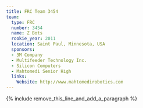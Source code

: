 ```yaml
---
title: FRC Team 3454
team:
  type: FRC
  number: 3454
  name: Z Bots
  rookie_year: 2011
  location: Saint Paul, Minnesota, USA
  sponsors:
  - 3M Company
  - Multifeeder Technology Inc.
  - Silicon Computers
  - Mahtomedi Senior High
  links:
    Website: http://www.mahtomedirobotics.com
---
```


{% include remove_this_line_and_add_a_paragraph %}